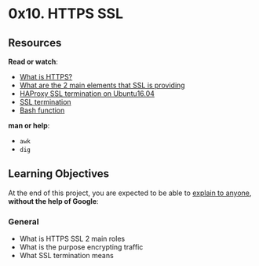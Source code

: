 # 0x10. HTTPS SSL
## Resources

**Read or watch**:

-   [What is HTTPS?](https://intranet.alxswe.com/rltoken/XT1BAiBL3Jpq1bn1q6IYXQ "What is HTTPS?")
-   [What are the 2 main elements that SSL is providing](https://intranet.alxswe.com/rltoken/STj5WkAPACBxOvwB77Ycrw "What are the 2 main elements that SSL is providing")
-   [HAProxy SSL termination on Ubuntu16.04](https://intranet.alxswe.com/rltoken/asrMHTWJxWQ2x-Sn6snHow "HAProxy SSL termination on Ubuntu16.04")
-   [SSL termination](https://intranet.alxswe.com/rltoken/CKUICfppIWI6UC0coEMB8g "SSL termination")
-   [Bash function](https://intranet.alxswe.com/rltoken/zPjZ7-eSSQsLFsGA16C1HQ "Bash function")

**man or help**:

-   `awk`
-   `dig`

## Learning Objectives

At the end of this project, you are expected to be able to  [explain to anyone](https://intranet.alxswe.com/rltoken/fJ20wsMngb_yNAhGgBwzlQ "explain to anyone"),  **without the help of Google**:

### General

-   What is HTTPS SSL 2 main roles
-   What is the purpose encrypting traffic
-   What SSL termination means
